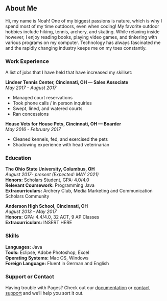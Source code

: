 ## About Me

Hi, my name is Noah! One of my biggest passions is nature, which is why I spend most of my time outdoors, even when coding! My favorite outdoor hobbies include hiking, tennis, archery, and skating. While relaxing inside however, I enjoy reading books, playing video games, and tinkering with various programs on my computer. Technology has always fascinated me and the rapidly changing industry keeps me on my toes constantly.     



### Work Experience

A list of jobs that I have held that have increased my skillset:

**Lindner Tennis Center, Cincinnati, OH — Sales Associate** <br>
_May 2017 - August 2017_ <br>
- Managed court reservations
- Took phone calls / in person inquiries
- Swept, lined, and watered courts	
- Ran concessions


**House Vets for House Pets, Cincinnati, OH — Boarder** <br>
_May 2016 - February 2017_ <br>
- Cleaned kennels, fed, and exercised the pets
- Shadowing experience with head veterinarian



### Education

**The Ohio State University, Columbus, OH** <br>
_August 2017- present (Expected: MAY 2021)_ <br>
**Honors:** Scholars Student, GPA: 4.0/4.0 <br>
**Relevant Coursework:** Programming Java <br>
**Extracurriculars:** Archery Club, Media Marketing and Communication Scholars Community <br>


**Anderson High School, Cincinnati, OH** <br>
_August 2013 - May 2017_ <br>
**Honors:** GPA: 4.4/4.0, 32 ACT,  9 AP Classes <br> 
**Extracurriculars:** INSERT HERE <br>



### Skills
**Languages:** Java <br>
**Tools:** Eclipse, Adobe Photoshop, Excel <br>
**Operating Systems:** Mac OS, Windows <br>
**Foreign Language:** Fluent in German and English <br>



### Support or Contact

Having trouble with Pages? Check out our [documentation](https://help.github.com/categories/github-pages-basics/) or [contact support](https://github.com/contact) and we’ll help you sort it out.
